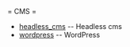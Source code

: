 = CMS =

  * [headless_cms](headless_cms/index) -- Headless cms
  * [wordpress](wordpress/index.md) -- WordPress
